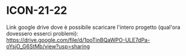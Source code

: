 # ICON-21-22

Link google drive dove è possibile scaricare l'intero progetto (qual'ora dovessero esserci problemi): https://drive.google.com/file/d/1poTinBQaWPO-ULE7dPa-oYsjO_G6StMb/view?usp=sharing
